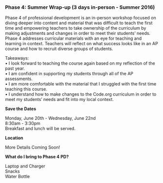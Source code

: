 ### Phase 4: Summer Wrap-up (3 days in-person - Summer 2016)

Phase 4 of professional development is an in-person workshop focused on diving deeper into content and material that was difficult to teach the first time and empowering teachers to take ownership of the curriculum by making adjustments and changes in order to meet their students’ needs. Phase 4 addresses curricular materials with an eye for teaching and learning in context. Teachers will reflect on what success looks like in an AP course and how to recruit diverse groups of students.<br/>

Takeaways:<br/>
• I look forward to teaching the course again based on my
reflection of the past year.<br/>
• I am confident in supporting my students through
all of the AP assessments.<br/>
• I am more comfortable with the material that
I struggled with the first time teaching
this course.<br/>
• I understand how to make changes
to the Code.org curriculum in order
to meet my students’ needs and fit
into my local context.<br/>


**Save the Dates**

Monday, June 20th - Wednesday, June 22nd
<br />
8:30am - 3:30pm
<br />
Breakfast and lunch will be served.

**Location**

More Details Coming Soon!

**What do I bring to Phase 4 PD?**

Laptop and Charger<br/>
Snacks<br/>
Water Bottle
<br />